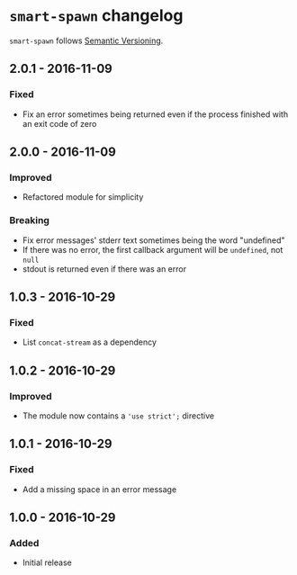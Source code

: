 # `smart-spawn` changelog

`smart-spawn` follows [Semantic Versioning][1].

## 2.0.1 - 2016-11-09

### Fixed

* Fix an error sometimes being returned even if the process finished with an exit code of zero

## 2.0.0 - 2016-11-09

### Improved

* Refactored module for simplicity

### Breaking

* Fix error messages' stderr text sometimes being the word "undefined"
* If there was no error, the first callback argument will be `undefined`, not `null`
* stdout is returned even if there was an error

## 1.0.3 - 2016-10-29

### Fixed

* List `concat-stream` as a dependency

## 1.0.2 - 2016-10-29

### Improved

* The module now contains a `'use strict';` directive

## 1.0.1 - 2016-10-29

### Fixed

* Add a missing space in an error message

## 1.0.0 - 2016-10-29

### Added

* Initial release

 [1]: http://semver.org/
